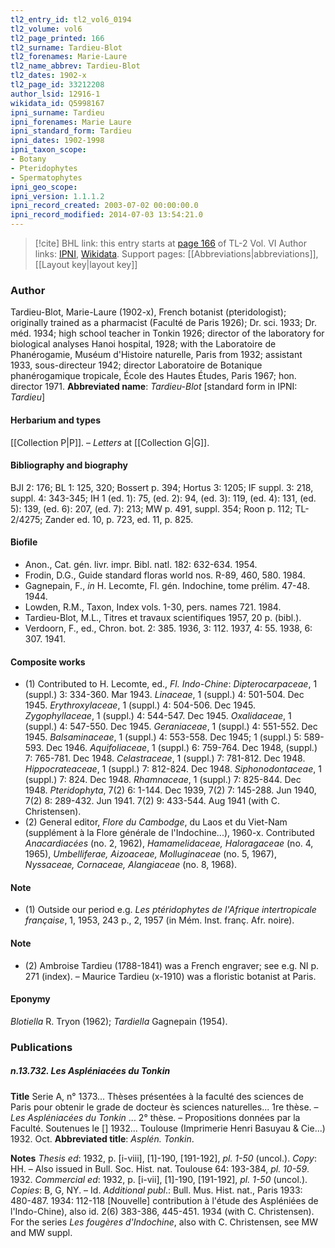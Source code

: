 ```yaml
---
tl2_entry_id: tl2_vol6_0194
tl2_volume: vol6
tl2_page_printed: 166
tl2_surname: Tardieu-Blot
tl2_forenames: Marie-Laure
tl2_name_abbrev: Tardieu-Blot
tl2_dates: 1902-x
tl2_page_id: 33212208
author_lsid: 12916-1
wikidata_id: Q5998167
ipni_surname: Tardieu
ipni_forenames: Marie Laure
ipni_standard_form: Tardieu
ipni_dates: 1902-1998
ipni_taxon_scope: 
- Botany
- Pteridophytes
- Spermatophytes
ipni_geo_scope: 
ipni_version: 1.1.1.2
ipni_record_created: 2003-07-02 00:00:00.0
ipni_record_modified: 2014-07-03 13:54:21.0
---
```


> [!cite] BHL link: this entry starts at [page 166](https://www.biodiversitylibrary.org/page/33212208) of TL-2 Vol. VI
> Author links: [IPNI](https://www.ipni.org/a/12916-1), [Wikidata](https://www.wikidata.org/wiki/Q5998167). Support pages: [[Abbreviations|abbreviations]], [[Layout key|layout key]]

### Author

Tardieu-Blot, Marie-Laure (1902-x), French botanist (pteridologist); originally trained as a pharmacist (Faculté de Paris 1926); Dr. sci. 1933; Dr. méd. 1934; high school teacher in Tonkin 1926; director of the laboratory for biological analyses Hanoi hospital, 1928; with the Laboratoire de Phanérogamie, Muséum d'Histoire naturelle, Paris from 1932; assistant 1933, sous-directeur 1942; director Laboratoire de Botanique phanérogamique tropicale, École des Hautes Études, Paris 1967; hon. director 1971. 
**Abbreviated name**: *Tardieu-Blot* \[standard form in IPNI: *Tardieu*\]

#### Herbarium and types

[[Collection P|P]]. – *Letters* at [[Collection G|G]].

#### Bibliography and biography

BJI 2: 176; BL 1: 125, 320; Bossert p. 394; Hortus 3: 1205; IF suppl. 3: 218, suppl. 4: 343-345; IH 1 (ed. 1): 75, (ed. 2): 94, (ed. 3): 119, (ed. 4): 131, (ed. 5): 139, (ed. 6): 207, (ed. 7): 213; MW p. 491, suppl. 354; Roon p. 112; TL-2/4275; Zander ed. 10, p. 723, ed. 11, p. 825.

#### Biofile

- Anon., Cat. gén. livr. impr. Bibl. natl. 182: 632-634. 1954.
- Frodin, D.G., Guide standard floras world nos. R-89, 460, 580. 1984.
- Gagnepain, F., *in* H. Lecomte, Fl. gén. Indochine, tome prélim. 47-48. 1944.
- Lowden, R.M., Taxon, Index vols. 1-30, pers. names 721. 1984.
- Tardieu-Blot, M.L., Titres et travaux scientifiques 1957, 20 p. (bibl.).
- Verdoorn, F., ed., Chron. bot. 2: 385. 1936, 3: 112. 1937, 4: 55. 1938, 6: 307. 1941.

#### Composite works

- (1) Contributed to H. Lecomte, ed., *Fl. Indo-Chine*: *Dipterocarpaceae*, 1 (suppl.) 3: 334-360. Mar 1943.
*Linaceae*, 1 (suppl.) 4: 501-504. Dec 1945.
*Erythroxylaceae*, 1 (suppl.) 4: 504-506. Dec 1945.
*Zygophyllaceae*, 1 (suppl.) 4: 544-547. Dec 1945.
*Oxalidaceae*, 1 (suppl.) 4: 547-550. Dec 1945.
*Geraniaceae*, 1 (suppl.) 4: 551-552. Dec 1945.
*Balsaminaceae*, 1 (suppl.) 4: 553-558. Dec 1945; 1 (suppl.) 5: 589-593. Dec 1946. *Aquifoliaceae*, 1 (suppl.) 6: 759-764. Dec 1948, (suppl.) 7: 765-781. Dec 1948. *Celastraceae*, 1 (suppl.) 7: 781-812. Dec 1948.
*Hippocrateaceae*, 1 (suppl.) 7: 812-824. Dec 1948.
*Siphonodontaceae*, 1 (suppl.) 7: 824. Dec 1948.
*Rhamnaceae*, 1 (suppl.) 7: 825-844. Dec 1948.
*Pteridophyta*, 7(2) 6: 1-144. Dec 1939, 7(2) 7: 145-288. Jun 1940, 7(2) 8: 289-432. Jun 1941. 7(2) 9: 433-544. Aug 1941 (with C. Christensen).
- (2) General editor, *Flore du Cambodge*, du Laos et du Viet-Nam (supplément à la Flore générale de l'Indochine...), 1960-x. Contributed *Anacardiacées* (no. 2, 1962), *Hamamelidaceae, Haloragaceae* (no. 4, 1965), *Umbelliferae, Aizoaceae, Molluginaceae* (no. 5, 1967), *Nyssaceae, Cornaceae, Alangiaceae* (no. 8, 1968).

#### Note

- (1) Outside our period e.g. *Les ptéridophytes de l'Afrique intertropicale française*, 1, 1953, 243 p., 2, 1957 (in Mém. Inst. franç. Afr. noire).

#### Note

- (2) Ambroise Tardieu (1788-1841) was a French engraver; see e.g. NI p. 271 (index). – Maurice Tardieu (x-1910) was a floristic botanist at Paris.

#### Eponymy

*Blotiella* R. Tryon (1962); *Tardiella* Gagnepain (1954).

### Publications

##### n.13.732. Les Aspléniacées du Tonkin

**Title**
Serie A, n° 1373... Thèses présentées à la faculté des sciences de Paris pour obtenir le grade de docteur ès sciences naturelles... 1re thèse. – *Les Aspléniacées du Tonkin* ... 2° thèse. – Propositions données par la Faculté. Soutenues le \[\] 1932... Toulouse (Imprimerie Henri Basuyau & Cie...) 1932. Oct.
**Abbreviated title**: *Asplén. Tonkin*.

**Notes**
*Thesis ed*: 1932, p. \[i-viii\], \[1\]-190, \[191-192\], *pl. 1-50* (uncol.). *Copy*: HH. – Also issued in Bull. Soc. Hist. nat. Toulouse 64: 193-384, *pl. 10-59*. 1932.
*Commercial ed*: 1932, p. \[i-vii\], \[1\]-190, \[191-192\], *pl. 1-50* (uncol.). *Copies*: B, G, NY. – Id.
*Additional publ*.: Bull. Mus. Hist. nat., Paris 1933: 480-487. 1934: 112-118 \[Nouvelle\] contribution à l'étude des Aspléniées de l'Indo-Chine), also id. 2(6) 383-386, 445-451. 1934 (with C. Christensen). For the series *Les fougères d'Indochine*, also with C. Christensen, see MW and MW suppl.


